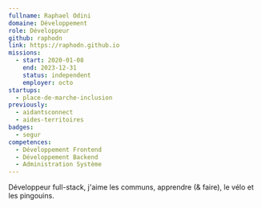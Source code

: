 ```yaml
---
fullname: Raphael Odini
domaine: Développement
role: Développeur
github: raphodn
link: https://raphodn.github.io
missions:
  - start: 2020-01-08
    end: 2023-12-31
    status: independent
    employer: octo
startups:
  - place-de-marche-inclusion
previously:
  - aidantsconnect
  - aides-territoires
badges:
  - segur
competences:
  - Développement Frontend
  - Développement Backend
  - Administration Système
---
```

Développeur full-stack, j'aime les communs, apprendre (& faire), le vélo et les pingouins.
